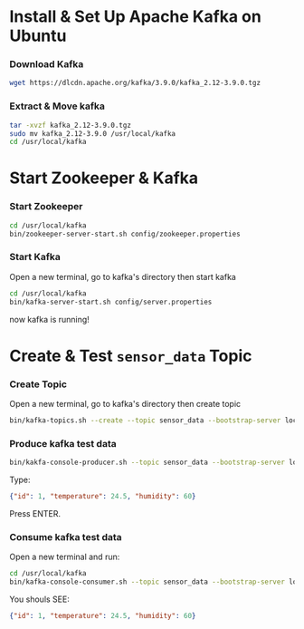 # Install & Set Up Apache Kafka on Ubuntu
### Download Kafka
```sh
wget https://dlcdn.apache.org/kafka/3.9.0/kafka_2.12-3.9.0.tgz
```
### Extract & Move kafka

```sh
tar -xvzf kafka_2.12-3.9.0.tgz
sudo mv kafka_2.12-3.9.0 /usr/local/kafka
cd /usr/local/kafka
```

# Start Zookeeper & Kafka

### Start Zookeeper
```sh
cd /usr/local/kafka
bin/zookeeper-server-start.sh config/zookeeper.properties
```
### Start Kafka
Open a new terminal, go to kafka's directory then start kafka
```sh
cd /usr/local/kafka
bin/kafka-server-start.sh config/server.properties
```
now kafka is running!

# Create & Test ```sensor_data``` Topic
### Create Topic
Open a new terminal, go to kafka's directory then create topic
```sh
bin/kafka-topics.sh --create --topic sensor_data --bootstrap-server localhost:9092 --partitions 1 --replication-factor 1
```

### Produce kafka test data
```sh
bin/kakfa-console-producer.sh --topic sensor_data --bootstrap-server localhost:9092
```
Type:
```json
{"id": 1, "temperature": 24.5, "humidity": 60}
```
Press ENTER.

### Consume kafka test data

Open a new terminal and run:
```sh
cd /usr/local/kafka
bin/kafka-console-consumer.sh --topic sensor_data --bootstrap-server localhost:9092
```
You shouls SEE:

```json
{"id": 1, "temperature": 24.5, "humidity": 60}
```
